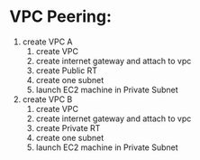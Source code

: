 # VPC Peering:
1. create VPC A
   1. create VPC
   2. create internet gateway and attach to vpc
   3. create Public RT
   4. create one subnet
   5. launch EC2 machine in Private Subnet
2. create VPC B
   1. create VPC
   2. create internet gateway and attach to vpc
   3. create Private RT
   4. create one subnet
   5. launch EC2 machine in Private Subnet